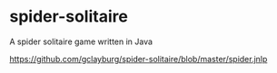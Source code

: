 # spider-solitaire
A spider solitaire game written in Java

https://github.com/gclayburg/spider-solitaire/blob/master/spider.jnlp

